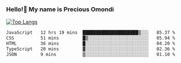 ### Hello!👋 My name is Precious Omondi 

[![Top Langs](https://github-readme-stats.vercel.app/api/top-langs/?username=Presho99&langs_count=8&theme=dark)](https://github.com/Presho99/github-readme-stats)



<!--START_SECTION:waka-->

```txt
JavaScript   12 hrs 19 mins  █████████████████████▒░░░   85.37 %
CSS          51 mins         █▒░░░░░░░░░░░░░░░░░░░░░░░   05.94 %
HTML         36 mins         █░░░░░░░░░░░░░░░░░░░░░░░░   04.20 %
TypeScript   20 mins         ▓░░░░░░░░░░░░░░░░░░░░░░░░   02.36 %
JSON         9 mins          ▒░░░░░░░░░░░░░░░░░░░░░░░░   01.10 %
```

<!--END_SECTION:waka-->

